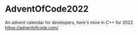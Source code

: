 # AdventOfCode2022
An advent calendar for developers, here's mine in C++ for 2022
https://adventofcode.com/
